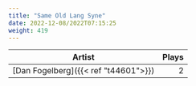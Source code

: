 ```yaml
---
title: "Same Old Lang Syne"
date: 2022-12-08/2022T07:15:25
weight: 419
---
```




 Artist | Plays 
----- | -----:
[Dan Fogelberg]({{< ref "t44601">}}) | 2
